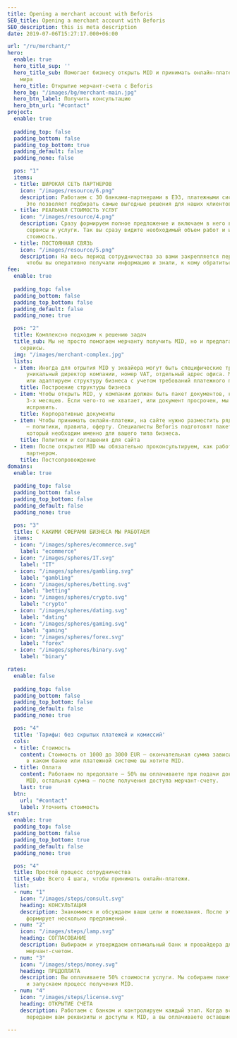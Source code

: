 ```yaml
---
title: Opening a merchant account with Beforis
SEO_title: Opening a merchant account with Beforis
SEO_description: this is meta description
date: 2019-07-06T15:27:17.000+06:00

url: "/ru/merchant/"
hero:
  enable: true
  hero_title_sup: ''
  hero_title_sub: Помогает бизнесу открыть MID и принимать онлайн-платежи со всего
    мира
  hero_title: Открытие мерчант-счета с Beforis
  hero_bg: "/images/bg/merchant-main.jpg"
  hero_btn_label: Получить консультацию
  hero_btn_url: "#contact"
project:
  enable: true
    
  padding_top: false
  padding_bottom: false
  padding_top_bottom: true
  padding_default: false
  padding_none: false

  pos: "1"
  items:
  - title: ШИРОКАЯ СЕТЬ ПАРТНЕРОВ
    icon: "/images/resource/6.png"
    description: Работаем с 30 банками-партнерами в ЕЭЗ, платежными системами и агрегаторами.
      Это позволяет подбирать самые выгодные решения для наших клиентов.
  - title: РЕАЛЬНАЯ СТОИМОСТЬ УСЛУГ
    icon: "/images/resource/4.png"
    description: Сразу формируем полное предложение и включаем в него все необходимые
      сервисы и услуги. Так вы сразу видите необходимый объем работ и их финальную
      стоимость.
  - title: ПОСТОЯННАЯ СВЯЗЬ
    icon: "/images/resource/5.png"
    description: На весь период сотрудничества за вами закрепляется персональный менеджер,
      чтобы вы оперативно получали информацию и знали, к кому обратиться за помощью.
fee:
  enable: true
    
  padding_top: false
  padding_bottom: false
  padding_top_bottom: false
  padding_default: false
  padding_none: true

  pos: "2"
  title: Комплексно подходим к решению задач
  title_sub: Мы не просто помогаем мерчанту получить MID, но и предлагаем дополнительные
    сервисы.
  img: "/images/merchant-complex.jpg"
  lists:
  - item: Иногда для отрытия MID у эквайера могут быть специфические требования —
      уникальный директор компании, номер VAT, отдельный адрес офиса. Мы построим
      или адаптируем структуру бизнеса с учетом требований платежного партнера.
    title: Построение структуры бизнеса
  - item: Чтобы открыть MID, у компании должен быть пакет документов, которому меньше
      3-х месяцев. Если чего-то не хватает, или документ просрочен, мы поможем это
      исправить.
    title: Корпоративные документы
  - item: Чтобы принимать онлайн-платежи, на сайте нужно разместить ряд документов
      — политики, правила, оферту. Специалисты Beforis подготовят пакет документов,
      который необходим именно для вашего типа бизнеса.
    title: Политики и соглашения для сайта
  - item: После открытия MID мы обязательно проконсультируем, как работать с платежным
      партнером.
    title: Постсопровождение
domains:
  enable: true
    
  padding_top: false
  padding_bottom: false
  padding_top_bottom: false
  padding_default: false
  padding_none: true

  pos: "3"
  title: С КАКИМИ СФЕРАМИ БИЗНЕСА МЫ РАБОТАЕМ
  items:
  - icon: "/images/spheres/ecommerce.svg"
    label: "ecommerce"  
  - icon: "/images/spheres/IT.svg"
    label: "IT"  
  - icon: "/images/spheres/gambling.svg"
    label: "gambling"  
  - icon: "/images/spheres/betting.svg"
    label: "betting"  
  - icon: "/images/spheres/crypto.svg"
    label: "crypto"  
  - icon: "/images/spheres/dating.svg"
    label: "dating"  
  - icon: "/images/spheres/gaming.svg"
    label: "gaming"  
  - icon: "/images/spheres/forex.svg"
    label: "forex"  
  - icon: "/images/spheres/binary.svg"
    label: "binary"

rates:
  enable: false
    
  padding_top: false
  padding_bottom: false
  padding_top_bottom: false
  padding_default: false
  padding_none: true

  pos: "4"
  title: 'Тарифы: без скрытых платежей и комиссий'
  cols:
  - title: Стоимость
    content: Стоимость от 1000 до 3000 EUR — окончательная сумма зависит от того,
      в каком банке или платежной системе вы хотите MID.
  - title: Оплата
    content: Работаем по предоплате — 50% вы оплачиваете при подачи документов на
      MID, остальная сумма — после получения доступа мерчант-счету.
    last: true
  btn:
    url: "#contact"
    label: Уточнить стоимость
str:
  enable: true
  padding_top: false
  padding_bottom: false
  padding_top_bottom: true
  padding_default: false
  padding_none: true

  pos: "4"
  title: Простой процесс сотрудничества
  title_sub: Всего 4 шага, чтобы принимать онлайн-платежи.
  list:
  - num: "1"
    icon: "/images/steps/consult.svg"
    heading: КОНСУЛЬТАЦИЯ
    description: Знакомимся и обсуждаем ваши цели и пожелания. После этого менеджер
      формирует несколько предложений.
  - num: "2"
    icon: "/images/steps/lamp.svg"
    heading: СОГЛАСОВАНИЕ
    description: Выбираем и утверждаем оптимальный банк и провайдера для работы с
      мерчант-счетом.
  - num: "3"
    icon: "/images/steps/money.svg"
    heading: ПРЕДОПЛАТА
    description: Вы оплачиваете 50% стоимости услуги. Мы собираем пакет документов
      и запускаем процесс получения MID.
  - num: "4"
    icon: "/images/steps/license.svg"
    heading: ОТКРЫТИЕ СЧЕТА
    description: Работаем с банком и контролируем каждый этап. Когда все готово —
      передаем вам реквизиты и доступы к MID, а вы оплачиваете оставшиеся 50%.

---
```

